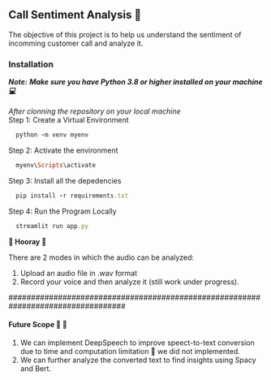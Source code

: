 ## Call Sentiment Analysis :calling:
The objective of this project is to help us understand the sentiment of incomming customer call and analyze it.

### Installation
***Note:*** ***Make sure you have *Python 3.8 or higher* installed on your machine :computer:***<br/><br/>
*After clonning the repository on your local machine* <br/>
Step 1: Create a Virtual Environment
```ruby
  python -m venv myenv
```
Step 2: Activate the environment
```ruby
  myenv\Scripts\activate
```
Step 3: Install all the depedencies
```ruby
  pip install -r requirements.txt
```
Step 4: Run the Program Locally
```ruby
  streamlit run app.py
```

**:tada: Hooray :tada:**

There are 2 modes in which the audio can be analyzed:
1. Upload an audio file in .wav format
2. Record your voice and then analyze it (still work under progress).

##################################################################################<br/>

#### Future Scope 	:rocket:	:rocket:
1. We can implement DeepSpeech to improve speect-to-text conversion due to time and computation limitation :floppy_disk: we did not implemented.<br/>
2. We can further analyze the converted text to find insights using Spacy and Bert.
